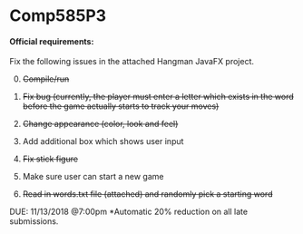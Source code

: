 # Comp585P3
#### Official requirements:

Fix the following issues in the attached Hangman JavaFX project.

0. ~~Compile/run~~

1. ~~Fix bug (currently, the player must enter a letter which exists in the word before the game actually starts to track your moves)~~

2. ~~Change appearance (color, look and feel)~~

3. Add additional box which shows user input

4. ~~Fix stick figure~~

5. Make sure user can start a new game

6. ~~Read in words.txt file (attached) and randomly pick a starting word~~


DUE: 11/13/2018 @7:00pm
*Automatic 20% reduction on all late submissions.
